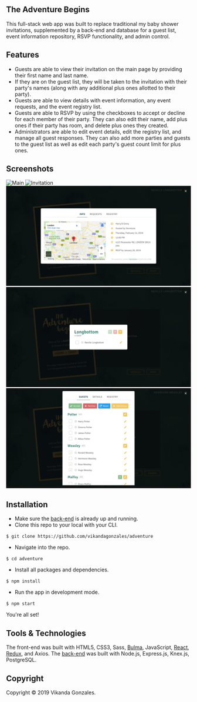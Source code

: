 ## The Adventure Begins

This full-stack web app was built to replace traditional my baby shower invitations, supplemented by a back-end and database for a guest list, event information repository, RSVP functionality, and admin control.

## Features

* Guests are able to view their invitation on the main page by providing their first name and last name. 
* If they are on the guest list, they will be taken to the invitation with their party's names (along with any additional plus ones allotted to their party).
* Guests are able to view details with event information, any event requests, and the event registry list.
* Guests are able to RSVP by using the checkboxes to accept or decline for each member of their party. They can also edit their name, add plus ones if their party has room, and delete plus ones they created.
* Administrators are able to edit event details, edit the registry list, and manage all guest responses. They can also add more parties and guests to the guest list as well as edit each party's guest count limit for plus ones.

## Screenshots

![Main](assets/screenshot1.png)
![Invitation](assets/screenshot2.png)
![Details](assets/screenshot3.png)
![RSVP](assets/screenshot4.png)
![Admin](assets/screenshot5.png)

## Installation

* Make sure the [back-end](https://github.com/vikandagonzales/adventure-backend) is already up and running.
* Clone this repo to your local with your CLI.
```
$ git clone https://github.com/vikandagonzales/adventure
```
* Navigate into the repo.
```
$ cd adventure
```
* Install all packages and dependencies.
```
$ npm install
```
* Run the app in development mode.
```
$ npm start
```
You're all set!

## Tools & Technologies

The front-end was built with HTML5, CSS3, Sass, [Bulma](https://bulma.io), JavaScript, [React](https://reactjs.org), [Redux](https://redux.js.org), and Axios. The [back-end](https://github.com/vikandagonzales/adventure-backend) was built with Node.js, Express.js, Knex.js, PostgreSQL.

## Copyright

Copyright &copy; 2019 Vikanda Gonzales.